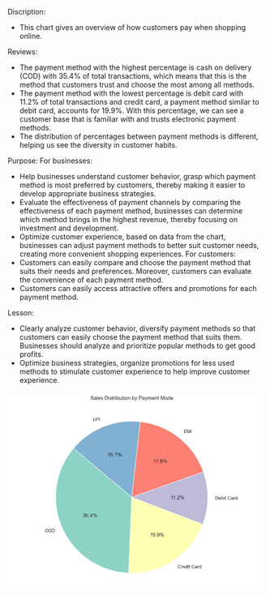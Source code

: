 Discription:
- This chart gives an overview of how customers pay when shopping online.

Reviews:
- The payment method with the highest percentage is cash on delivery (COD) with 35.4% of total transactions, which means that this is the method that customers trust and choose the most among all methods.
- The payment method with the lowest percentage is debit card with 11.2% of total transactions and credit card, a payment method similar to debit card, accounts for 19.9%. With this percentage, we can see a customer base that is familiar with and trusts electronic payment methods.
- The distribution of percentages between payment methods is different, helping us see the diversity in customer habits.

Purpose:
For businesses:
- Help businesses understand customer behavior, grasp which payment method is most preferred by customers, thereby making it easier to develop appropriate business strategies.
- Evaluate the effectiveness of payment channels by comparing the effectiveness of each payment method, businesses can determine which method brings in the highest revenue, thereby focusing on investment and development.
- Optimize customer experience, based on data from the chart, businesses can adjust payment methods to better suit customer needs, creating more convenient shopping experiences.
For customers:
- Customers can easily compare and choose the payment method that suits their needs and preferences. Moreover, customers can evaluate the convenience of each payment method.
- Customers can easily access attractive offers and promotions for each payment method.

Lesson:
- Clearly analyze customer behavior, diversify payment methods so that customers can easily choose the payment method that suits them. Businesses should analyze and prioritize popular methods to get good profits.
- Optimize business strategies, organize promotions for less used methods to stimulate customer experience to help improve customer experience.

![Pie Chart](image/pie.jpg)
